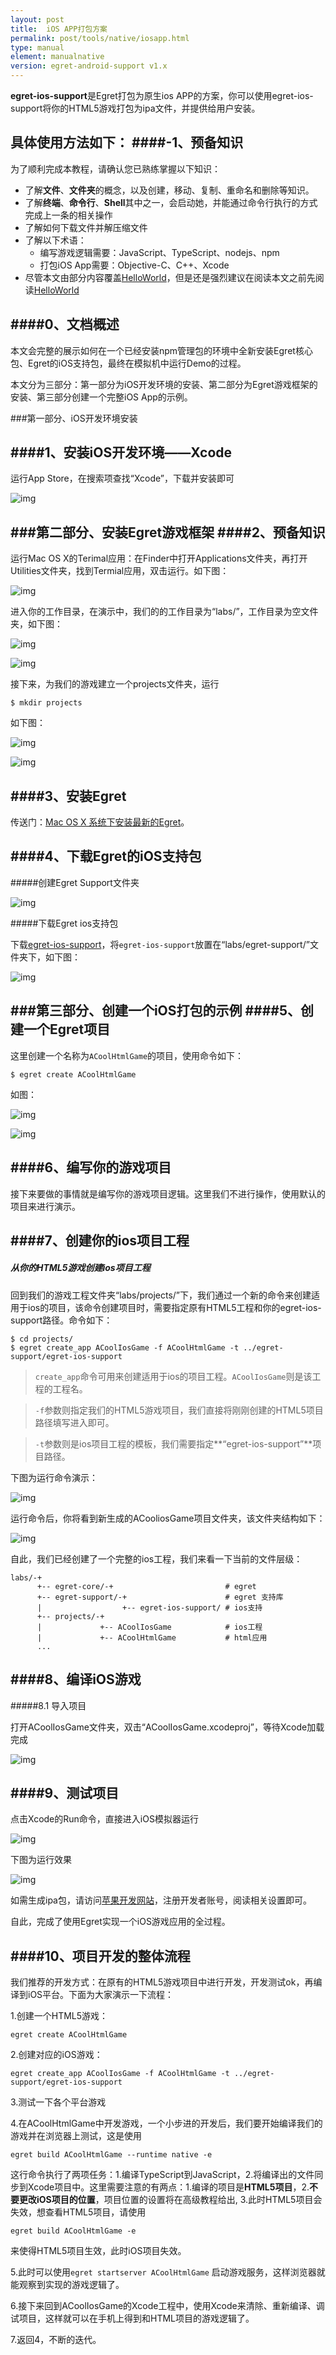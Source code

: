 ```yaml
---
layout: post
title:  iOS APP打包方案
permalink: post/tools/native/iosapp.html
type: manual
element: manualnative
version: egret-android-support v1.x
---
```


**egret-ios-support**是Egret打包为原生ios APP的方案，你可以使用egret-ios-support将你的HTML5游戏打包为ipa文件，并提供给用户安装。

具体使用方法如下：
####-1、预备知识
---

为了顺利完成本教程，请确认您已熟练掌握以下知识：

- 了解**文件**、**文件夹**的概念，以及创建，移动、复制、重命名和删除等知识。
- 了解**终端**、**命令行**、**Shell**其中之一，会启动她，并能通过命令行执行的方式完成上一条的相关操作
- 了解如何下载文件并解压缩文件
- 了解以下术语：
  - 编写游戏逻辑需要：JavaScript、TypeScript、nodejs、npm
  - 打包iOS App需要：Objective-C、C++、Xcode
- 尽管本文由部分内容覆盖<a href="{{site.baseurl}}/post/quitestart/helloworld/helloworld.html" target="_blank">HelloWorld</a>，但是还是强烈建议在阅读本文之前先阅读<a href="{{site.baseurl}}/post/quitestart/helloworld/helloworld.html" target="_blank">HelloWorld</a>


####0、文档概述
---
本文会完整的展示如何在一个已经安装npm管理包的环境中全新安装Egret核心包、Egret的iOS支持包，最终在模拟机中运行Demo的过程。

本文分为三部分：第一部分为iOS开发环境的安装、第二部分为Egret游戏框架的安装、第三部分创建一个完整iOS App的示例。

###第一部分、iOS开发环境安装

####1、安装iOS开发环境——Xcode
---

运行App Store，在搜索项查找“Xcode”，下载并安装即可

![img]({{site.baseurl}}/assets/img/egret-ios-support-install-xcode.png)

###第二部分、安装Egret游戏框架
####2、预备知识
---

运行Mac OS X的Terimal应用：在Finder中打开Applications文件夹，再打开Utilities文件夹，找到Termial应用，双击运行。如下图：

![img]({{site.baseurl}}/assets/img/egret-ios-support-terminal.png)

进入你的工作目录，在演示中，我们的的工作目录为“labs/”，工作目录为空文件夹，如下图：

![img]({{site.baseurl}}/assets/img/egret-ios-support-pwd.png)

![img]({{site.baseurl}}/assets/img/egret-ios-support-labs.png)

接下来，为我们的游戏建立一个projects文件夹，运行

```
$ mkdir projects
```

如下图：

![img]({{site.baseurl}}/assets/img/egret-ios-support-projects.png)

![img]({{site.baseurl}}/assets/img/egret-ios-support-projects-finder.png)

####3、安装Egret
---

传送门：[Mac OS X 系统下安装最新的Egret](http://docs.egret-labs.org/post/quitestart/install/instalformac.html)。


####4、下载Egret的iOS支持包
---
#####创建Egret Support文件夹

![img]({{site.baseurl}}/assets/img/egret-ios-support-mkdir-egret-support-ios.png)

#####下载Egret ios支持包

下载<a href="http://www.egret-labs.org/download/egret-ios-packager-download.html" target="_blank">egret-ios-support</a>，将`egret-ios-support`放置在“labs/egret-support/”文件夹下，如下图：

![img]({{site.baseurl}}/assets/img/egret-ios-support-egret-support-ios.png)



###第三部分、创建一个iOS打包的示例
####5、创建一个Egret项目
---

这里创建一个名称为`ACoolHtmlGame`的项目，使用命令如下：

```
$ egret create ACoolHtmlGame
```

如图：

![img]({{site.baseurl}}/assets/img/egret-ios-support-egret-create.png)

![img]({{site.baseurl}}/assets/img/egret-ios-support-egret-create-finder.png)



####6、编写你的游戏项目
---

接下来要做的事情就是编写你的游戏项目逻辑。这里我们不进行操作，使用默认的项目来进行演示。


####7、创建你的ios项目工程
---

##### 从你的HTML5游戏创建ios项目工程

回到我们的游戏工程文件夹“labs/projects/”下，我们通过一个新的命令来创建适用于ios的项目，该命令创建项目时，需要指定原有HTML5工程和你的egret-ios-support路径。命令如下：

```
$ cd projects/
$ egret create_app ACoolIosGame -f ACoolHtmlGame -t ../egret-support/egret-ios-support
```


>`create_app`命令可用来创建适用于ios的项目工程。`ACoolIosGame`则是该工程的工程名。

>`-f`参数则指定我们的HTML5游戏项目，我们直接将刚刚创建的HTML5项目路径填写进入即可。

>`-t`参数则是ios项目工程的模板，我们需要指定**“egret-ios-support”**项目路径。

下图为运行命令演示：

![img]({{site.baseurl}}/assets/img/egret-ios-support-egret-create-app-ios.png)

运行命令后，你将看到新生成的ACooliosGame项目文件夹，该文件夹结构如下：

![img]({{site.baseurl}}/assets/img/egret-ios-support-egret-create-app-finder-ios.png)

自此，我们已经创建了一个完整的ios工程，我们来看一下当前的文件层级：

```
labs/-+
      +-- egret-core/-+                         # egret
      +-- egret-support/-+                      # egret 支持库
      |                  +-- egret-ios-support/ # ios支持
      +-- projects/-+
      |             +-- ACoolIosGame            # ios工程
      |             +-- ACoolHtmlGame           # html应用
      ...
```

####8、编译iOS游戏
---

#####8.1 导入项目

打开ACoolIosGame文件夹，双击“ACoolIosGame.xcodeproj”，等待Xcode加载完成

![img]({{site.baseurl}}/assets/img/egret-ios-support-import-xcode-proj.png)


####9、测试项目
---

点击Xcode的Run命令，直接进入iOS模拟器运行

![img]({{site.baseurl}}/assets/img/egret-ios-support-xcode-proj.png)


下图为运行效果

![img]({{site.baseurl}}/assets/img/egret-ios-support-ios-run.png)

如需生成ipa包，请访问<a href="http://developer.apple.com" target="_blank">苹果开发网站</a>，注册开发者账号，阅读相关设置即可。

自此，完成了使用Egret实现一个iOS游戏应用的全过程。

####10、项目开发的整体流程
---

我们推荐的开发方式：在原有的HTML5游戏项目中进行开发，开发测试ok，再编译到iOS平台。下面为大家演示一下流程：

1.创建一个HTML5游戏：
 
`egret create ACoolHtmlGame`

2.创建对应的iOS游戏：
 
`egret create_app ACoolIosGame -f ACoolHtmlGame -t ../egret-support/egret-ios-support`

3.测试一下各个平台游戏

4.在ACoolHtmlGame中开发游戏，一个小步进的开发后，我们要开始编译我们的游戏并在浏览器上测试，这是使用

`egret build ACoolHtmlGame --runtime native -e`

这行命令执行了两项任务：1.编译TypeScript到JavaScript，2.将编译出的文件同步到Xcode项目中。这里需要注意的有两点：1.编译的项目是**HTML5项目**，2.**不要更改iOS项目的位置**，项目位置的设置将在高级教程给出, 3.此时HTML5项目会失效，想查看HTML5项目，请使用

`egret build ACoolHtmlGame -e`

来使得HTML5项目生效，此时iOS项目失效。

5.此时可以使用`egret startserver ACoolHtmlGame` 启动游戏服务，这样浏览器就能观察到实现的游戏逻辑了。

6.接下来回到ACoolIosGame的Xcode工程中，使用Xcode来清除、重新编译、调试项目，这样就可以在手机上得到和HTML项目的游戏逻辑了。 

7.返回4，不断的迭代。
